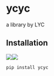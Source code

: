 # ycyc
a library by LYC

## Installation
![](https://img.shields.io/pypi/v/ycyc.svg?style=flat)![](https://img.shields.io/pypi/dm/ycyc.svg?style=flat)
```sh
pip install ycyc
```
